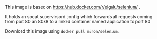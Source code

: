 This image is based on https://hub.docker.com/r/elgalu/selenium/ .

It holds an socat supervirsord config which forwards all requests coming from port 80 an 8088 to a linked container named application to port 80

Download this image using ``docker pull miron/selenium``.
